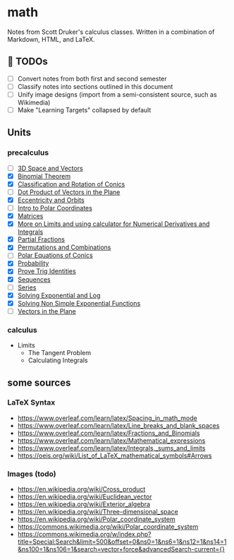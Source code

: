 # math

Notes from Scott Druker's calculus classes. Written in a combination of Markdown, HTML, and LaTeX.

## :construction: TODOs
- [ ] Convert notes from both first and second semester
- [ ] Classify notes into sections outlined in this document
- [ ] Unify image designs (import from a semi-consistent source, such as Wikimedia)
- [ ] Make "Learning Targets" collapsed by default

## Units

### precalculus
- [ ] [3D Space and Vectors](precalculus/3d-space-and-vectors.md)
- [x] [Binomial Theorem](precalculus/binomial-theorem.md)
- [x] [Classification and Rotation of Conics](precalculus/classification-and-rotation-of-conics.md)
- [ ] [Dot Product of Vectors in the Plane](precalculus/dot-product-of-vectors-in-the-plane.md)
- [x] [Eccentricity and Orbits](precalculus/eccentricity-and-orbits.md)
- [ ] [Intro to Polar Coordinates](precalculus/intro-to-polar-coordinates.md)
- [x] [Matrices](precalculus/matrices.md)
- [x] [More on Limits and using calculator for Numerical Derivatives and Integrals](precalculus/numerical-derivatives-and-integrals.md)
- [x] [Partial Fractions](precalculus/partial-fractions.md)
- [x] [Permutations and Combinations](precalculus/permutations-and-combinations.md)
- [ ] [Polar Equations of Conics](precalculus/polar-equations-of-conics.md)
- [x] [Probability](precalculus/probability.md)
- [x] [Prove Trig Identities](precalculus/prove-trig-identities.md)
- [x] [Sequences](precalculus/sequences.md)
- [ ] [Series](precalculus/series.md)
- [x] [Solving Exponential and Log](precalculus/solving-exponential-and-log.md)
- [x] [Solving Non Simple Exponential Functions](precalculus/solving-non-simple-exponential-functions.md)
- [ ] [Vectors in the Plane](precalculus/vectors-in-the-plane.md)

### calculus
- Limits
  - The Tangent Problem
  - Calculating Integrals

## some sources

### LaTeX Syntax
- https://www.overleaf.com/learn/latex/Spacing_in_math_mode
- https://www.overleaf.com/learn/latex/Line_breaks_and_blank_spaces
- https://www.overleaf.com/learn/latex/Fractions_and_Binomials
- https://www.overleaf.com/learn/latex/Mathematical_expressions
- https://www.overleaf.com/learn/latex/Integrals,_sums_and_limits
- https://oeis.org/wiki/List_of_LaTeX_mathematical_symbols#Arrows

### Images (todo)
- https://en.wikipedia.org/wiki/Cross_product
- https://en.wikipedia.org/wiki/Euclidean_vector
- https://en.wikipedia.org/wiki/Exterior_algebra
- https://en.wikipedia.org/wiki/Three-dimensional_space
- https://en.wikipedia.org/wiki/Polar_coordinate_system
- https://commons.wikimedia.org/wiki/Polar_coordinate_system
- https://commons.wikimedia.org/w/index.php?title=Special:Search&limit=500&offset=0&ns0=1&ns6=1&ns12=1&ns14=1&ns100=1&ns106=1&search=vector+force&advancedSearch-current={}
